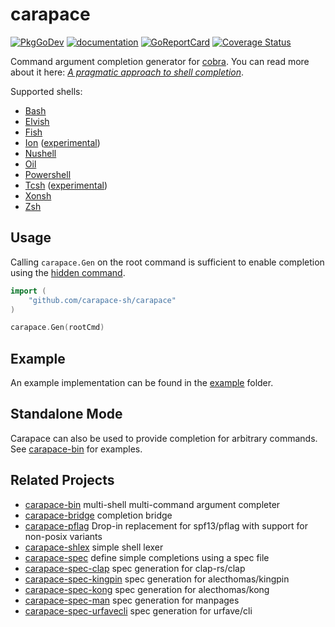 # carapace

[![PkgGoDev](https://pkg.go.dev/badge/github.com/carapace-sh/carapace)](https://pkg.go.dev/github.com/carapace-sh/carapace)
[![documentation](https://img.shields.io/badge/&zwnj;-documentation-blue?logo=gitbook)](https://carapace-sh.github.io/carapace/)
[![GoReportCard](https://goreportcard.com/badge/github.com/carapace-sh/carapace)](https://goreportcard.com/report/github.com/carapace-sh/carapace)
[![Coverage Status](https://coveralls.io/repos/github/carapace-sh/carapace/badge.svg?branch=master)](https://coveralls.io/github/carapace-sh/carapace?branch=master)

Command argument completion generator for [cobra]. You can read more about it here: _[A pragmatic approach to shell completion](https://dev.to/rsteube/a-pragmatic-approach-to-shell-completion-4gp0)_.


Supported shells:
- [Bash](https://www.gnu.org/software/bash/)
- [Elvish](https://elv.sh/)
- [Fish](https://fishshell.com/)
- [Ion](https://doc.redox-os.org/ion-manual/) ([experimental](https://github.com/carapace-sh/carapace/issues/88))
- [Nushell](https://www.nushell.sh/)
- [Oil](http://www.oilshell.org/)
- [Powershell](https://microsoft.com/powershell)
- [Tcsh](https://www.tcsh.org/) ([experimental](https://github.com/carapace-sh/carapace-sh/issues/331))
- [Xonsh](https://xon.sh/)
- [Zsh](https://www.zsh.org/)

## Usage

Calling `carapace.Gen` on the root command is sufficient to enable completion using the [hidden command](https://carapace-sh.github.io/carapace/carapace/gen/hiddenSubcommand.html).

```go
import (
    "github.com/carapace-sh/carapace"
)

carapace.Gen(rootCmd)
```

## Example

An example implementation can be found in the [example](./example/) folder.


## Standalone Mode

Carapace can also be used to provide completion for arbitrary commands.
See [carapace-bin](https://github.com/carapace-sh/carapace-bin) for examples.

## Related Projects

- [carapace-bin](https://github.com/carapace-sh/carapace-bin) multi-shell multi-command argument completer
- [carapace-bridge](https://github.com/carapace-sh/carapace-bridge) completion bridge
- [carapace-pflag](https://github.com/carapace-sh/carapace-pflag) Drop-in replacement for spf13/pflag with support for non-posix variants
- [carapace-shlex](https://github.com/carapace-sh/carapace-shlex) simple shell lexer
- [carapace-spec](https://github.com/carapace-sh/carapace-spec) define simple completions using a spec file
- [carapace-spec-clap](https://github.com/carapace-sh/carapace-spec-clap) spec generation for clap-rs/clap
- [carapace-spec-kingpin](https://github.com/carapace-sh/carapace-spec-kingpin) spec generation for alecthomas/kingpin
- [carapace-spec-kong](https://github.com/carapace-sh/carapace-spec-kong) spec generation for alecthomas/kong
- [carapace-spec-man](https://github.com/carapace-sh/carapace-spec-man) spec generation for manpages
- [carapace-spec-urfavecli](https://github.com/carapace-sh/carapace-spec-urfavecli) spec generation for urfave/cli

[cobra]:https://github.com/spf13/cobra
